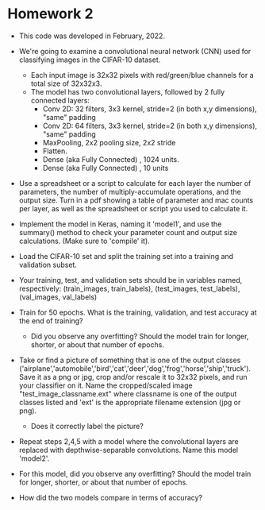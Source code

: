 # Homework 2
- This code was developed in February, 2022.
- We're going to examine a convolutional neural network (CNN) used for classifying images in the CIFAR-10 dataset. 
    - Each input image is 32x32 pixels with red/green/blue channels for a total size of 32x32x3.
    - The model has two convolutional layers, followed by 2 fully connected layers:
        - Conv 2D: 32 filters, 3x3 kernel, stride=2 (in both x,y dimensions), "same" padding
        - Conv 2D: 64 filters, 3x3 kernel, stride=2 (in both x,y dimensions),  "same" padding
        - MaxPooling, 2x2 pooling size, 2x2 stride
        - Flatten.
        - Dense (aka Fully Connected) , 1024 units.
        - Dense (aka Fully Connected) , 10 units
- Use a spreadsheet or a script to calculate for each layer the number of parameters, the number of multiply-accumulate operations, and the output size.  Turn in a pdf showing a table of parameter and mac counts per layer, as well as the spreadsheet or script you used to calculate it.

- Implement the model in Keras, naming it 'model1', and use the summary() method to check your parameter count and output size calculations.  (Make sure to 'compile' it).
- Load the CIFAR-10 set and split the training set into a training and validation subset.
- Your training, test, and validation sets should be in variables named, respectively: (train_images, train_labels), (test_images, test_labels), (val_images, val_labels)
- Train for 50 epochs.  What is the training, validation, and test accuracy at the end of training? 
    - Did you observe any overfitting?  Should the model train for longer, shorter, or about that number of epochs.
- Take or find a picture of something that is one of the output classes ('airplane','automobile','bird','cat','deer','dog','frog','horse','ship','truck'). Save it as a png or jpg, crop and/or rescale it to 32x32 pixels, and run your classifier on it. Name the cropped/scaled image "test_image_classname.ext" where classname is one of the output classes listed and 'ext' is the appropriate filename extension (jpg or png).
    - Does it correctly label the picture?
- Repeat steps 2,4,5 with a model where the convolutional layers are replaced with depthwise-separable convolutions. Name this model 'model2'.

- For this model, did you observe any overfitting?  Should the model train for longer, shorter, or about that number of epochs.
- How did the two models compare in terms of accuracy?
